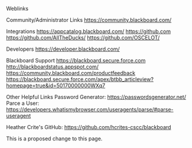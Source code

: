 Weblinks

Community/Administrator Links
https://community.blackboard.com/


Integrations
https://appcatalog.blackboard.com/
https://github.com
https://github.com/AllTheDucks/
https://github.com/OSCELOT/

Developers
https://developer.blackboard.com/


Blackboard Support
https://blackboard.secure.force.com
http://blackboardstatus.appspot.com/
https://community.blackboard.com/productfeedback
https://blackboard.secure.force.com/apex/btbb_articleview?homepage=true&id=50170000000WXq7

Other Helpful Links
Password Generator: https://passwordsgenerator.net/
Parce a User: https://developers.whatismybrowser.com/useragents/parse/#parse-useragent

Heather Crite's GitHub: https://github.com/hcrites-cscc/blackboard

This is a proposed change to this page.
